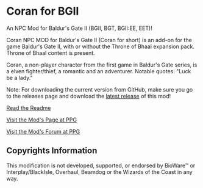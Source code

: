 # Coran for BGII
An NPC Mod for Baldur's Gate II (BGII, BGT, BGII:EE, EET)!

Coran NPC MOD for Baldur's Gate II (Coran for short) is an add-on for the game Baldur's Gate II, with or without the Throne of Bhaal expansion pack. Throne of Bhaal content is present.

Coran, a non-player character from the first game in Baldur's Gate series, is a elven fighter/thief, a romantic and an adventurer. Notable quotes: "Luck be a lady."

Note: For downloading the current version from GitHub, make sure you go to the releases page and download the [latest release](https://github.com/Pocket-Plane-Group/Coran_for_BGII/releases) of this mod!

[Read the Readme](http://mods.pocketplane.net/kulyok/Readme-Coran.txt)

[Visit the Mod's Page at PPG](http://www.pocketplane.net/oneday)

[Visit the Mod's Forum at PPG](http://forums.pocketplane.net/index.php/topic,27655.25.html)

## Copyrights Information

This modification is not developed, supported, or endorsed by BioWare™ or Interplay/BlackIsle, Overhaul, Beamdog or the Wizards of the Coast in any way.

